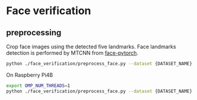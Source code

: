 # Face verification
## preprocessing
Crop face images using the detected five landmarks.
Face landmarks detection is performed by MTCNN from [face-pytorch](https://github.com/timesler/facenet-pytorch).
```bash
python ./face_verification/preprocess_face.py --dataset {DATASET_NAME}
```
On Raspberry Pi4B
```bash
export OMP_NUM_THREADS=1
python ./face_verification/preprocess_face.py --dataset {DATASET_NAME}
```